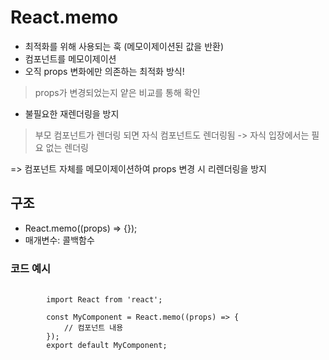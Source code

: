 # React.memo
- 최적화를 위해 사용되는 훅 (메모이제이션된 값을 반환)
- 컴포넌트를 메모이제이션
- 오직 props 변화에만 의존하는 최적화 방식!
> props가 변경되었는지 얕은 비교를 통해 확인
- 불필요한 재렌더링을 방지
> 부모 컴포넌트가 렌더링 되면 자식 컴포넌트도 렌더링됨 -> 자식 입장에서는 필요 없는 렌더링

=> 컴포넌트 자체를 메모이제이션하여 props 변경 시 리렌더링을 방지

## 구조
- React.memo((props) => {});
- 매개변수: 콜백함수


### 코드 예시
<pre>
    <code>
        import React from 'react';

        const MyComponent = React.memo((props) => {
            // 컴포넌트 내용
        });
        export default MyComponent;
    </code>
</pre>